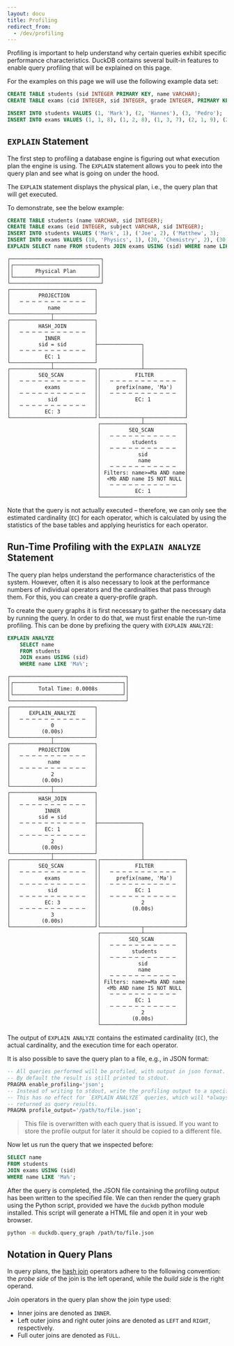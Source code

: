 ```yaml
---
layout: docu
title: Profiling
redirect_from:
  - /dev/profiling
---
```


Profiling is important to help understand why certain queries exhibit specific performance characteristics. DuckDB contains several built-in features to enable query profiling that will be explained on this page.

For the examples on this page we will use the following example data set:

```sql
CREATE TABLE students (sid INTEGER PRIMARY KEY, name VARCHAR);
CREATE TABLE exams (cid INTEGER, sid INTEGER, grade INTEGER, PRIMARY KEY (cid, sid));

INSERT INTO students VALUES (1, 'Mark'), (2, 'Hannes'), (3, 'Pedro');
INSERT INTO exams VALUES (1, 1, 8), (1, 2, 8), (1, 3, 7), (2, 1, 9), (2, 2, 10);
```

## `EXPLAIN` Statement

The first step to profiling a database engine is figuring out what execution plan the engine is using. The `EXPLAIN` statement allows you to peek into the query plan and see what is going on under the hood.

The `EXPLAIN` statement displays the physical plan, i.e., the query plan that will get executed.

To demonstrate, see the below example:

```sql
CREATE TABLE students (name VARCHAR, sid INTEGER);
CREATE TABLE exams (eid INTEGER, subject VARCHAR, sid INTEGER);
INSERT INTO students VALUES ('Mark', 1), ('Joe', 2), ('Matthew', 3);
INSERT INTO exams VALUES (10, 'Physics', 1), (20, 'Chemistry', 2), (30, 'Literature', 3);
EXPLAIN SELECT name FROM students JOIN exams USING (sid) WHERE name LIKE 'Ma%';
```

```text
┌─────────────────────────────┐
│┌───────────────────────────┐│
││       Physical Plan       ││
│└───────────────────────────┘│
└─────────────────────────────┘
┌───────────────────────────┐
│         PROJECTION        │
│   ─ ─ ─ ─ ─ ─ ─ ─ ─ ─ ─   │
│            name           │
└─────────────┬─────────────┘
┌─────────────┴─────────────┐
│         HASH_JOIN         │
│   ─ ─ ─ ─ ─ ─ ─ ─ ─ ─ ─   │
│           INNER           │
│         sid = sid         ├──────────────┐
│   ─ ─ ─ ─ ─ ─ ─ ─ ─ ─ ─   │              │
│           EC: 1           │              │
└─────────────┬─────────────┘              │
┌─────────────┴─────────────┐┌─────────────┴─────────────┐
│         SEQ_SCAN          ││           FILTER          │
│   ─ ─ ─ ─ ─ ─ ─ ─ ─ ─ ─   ││   ─ ─ ─ ─ ─ ─ ─ ─ ─ ─ ─   │
│           exams           ││     prefix(name, 'Ma')    │
│   ─ ─ ─ ─ ─ ─ ─ ─ ─ ─ ─   ││   ─ ─ ─ ─ ─ ─ ─ ─ ─ ─ ─   │
│            sid            ││           EC: 1           │
│   ─ ─ ─ ─ ─ ─ ─ ─ ─ ─ ─   ││                           │
│           EC: 3           ││                           │
└───────────────────────────┘└─────────────┬─────────────┘
                             ┌─────────────┴─────────────┐
                             │         SEQ_SCAN          │
                             │   ─ ─ ─ ─ ─ ─ ─ ─ ─ ─ ─   │
                             │          students         │
                             │   ─ ─ ─ ─ ─ ─ ─ ─ ─ ─ ─   │
                             │            sid            │
                             │            name           │
                             │   ─ ─ ─ ─ ─ ─ ─ ─ ─ ─ ─   │
                             │ Filters: name>=Ma AND name│
                             │  <Mb AND name IS NOT NULL │
                             │   ─ ─ ─ ─ ─ ─ ─ ─ ─ ─ ─   │
                             │           EC: 1           │
                             └───────────────────────────┘
```

Note that the query is not actually executed – therefore, we can only see the estimated cardinality (`EC`) for each operator, which is calculated by using the statistics of the base tables and applying heuristics for each operator.

## Run-Time Profiling with the `EXPLAIN ANALYZE` Statement

The query plan helps understand the performance characteristics of the system. However, often it is also necessary to look at the performance numbers of individual operators and the cardinalities that pass through them. For this, you can create a query-profile graph.

To create the query graphs it is first necessary to gather the necessary data by running the query. In order to do that, we must first enable the run-time profiling. This can be done by prefixing the query with `EXPLAIN ANALYZE`:

```sql
EXPLAIN ANALYZE
    SELECT name
    FROM students
    JOIN exams USING (sid)
    WHERE name LIKE 'Ma%';
```

```text
┌─────────────────────────────────────┐
│┌───────────────────────────────────┐│
││        Total Time: 0.0008s        ││
│└───────────────────────────────────┘│
└─────────────────────────────────────┘
┌───────────────────────────┐
│      EXPLAIN_ANALYZE      │
│   ─ ─ ─ ─ ─ ─ ─ ─ ─ ─ ─   │
│             0             │
│          (0.00s)          │
└─────────────┬─────────────┘
┌─────────────┴─────────────┐
│         PROJECTION        │
│   ─ ─ ─ ─ ─ ─ ─ ─ ─ ─ ─   │
│            name           │
│   ─ ─ ─ ─ ─ ─ ─ ─ ─ ─ ─   │
│             2             │
│          (0.00s)          │
└─────────────┬─────────────┘
┌─────────────┴─────────────┐
│         HASH_JOIN         │
│   ─ ─ ─ ─ ─ ─ ─ ─ ─ ─ ─   │
│           INNER           │
│         sid = sid         │
│   ─ ─ ─ ─ ─ ─ ─ ─ ─ ─ ─   ├──────────────┐
│           EC: 1           │              │
│   ─ ─ ─ ─ ─ ─ ─ ─ ─ ─ ─   │              │
│             2             │              │
│          (0.00s)          │              │
└─────────────┬─────────────┘              │
┌─────────────┴─────────────┐┌─────────────┴─────────────┐
│         SEQ_SCAN          ││           FILTER          │
│   ─ ─ ─ ─ ─ ─ ─ ─ ─ ─ ─   ││   ─ ─ ─ ─ ─ ─ ─ ─ ─ ─ ─   │
│           exams           ││     prefix(name, 'Ma')    │
│   ─ ─ ─ ─ ─ ─ ─ ─ ─ ─ ─   ││   ─ ─ ─ ─ ─ ─ ─ ─ ─ ─ ─   │
│            sid            ││           EC: 1           │
│   ─ ─ ─ ─ ─ ─ ─ ─ ─ ─ ─   ││   ─ ─ ─ ─ ─ ─ ─ ─ ─ ─ ─   │
│           EC: 3           ││             2             │
│   ─ ─ ─ ─ ─ ─ ─ ─ ─ ─ ─   ││          (0.00s)          │
│             3             ││                           │
│          (0.00s)          ││                           │
└───────────────────────────┘└─────────────┬─────────────┘
                             ┌─────────────┴─────────────┐
                             │         SEQ_SCAN          │
                             │   ─ ─ ─ ─ ─ ─ ─ ─ ─ ─ ─   │
                             │          students         │
                             │   ─ ─ ─ ─ ─ ─ ─ ─ ─ ─ ─   │
                             │            sid            │
                             │            name           │
                             │   ─ ─ ─ ─ ─ ─ ─ ─ ─ ─ ─   │
                             │ Filters: name>=Ma AND name│
                             │  <Mb AND name IS NOT NULL │
                             │   ─ ─ ─ ─ ─ ─ ─ ─ ─ ─ ─   │
                             │           EC: 1           │
                             │   ─ ─ ─ ─ ─ ─ ─ ─ ─ ─ ─   │
                             │             2             │
                             │          (0.00s)          │
                             └───────────────────────────┘
```

The output of `EXPLAIN ANALYZE` contains the estimated cardinality (`EC`), the actual cardinality, and the execution time for each operator.

It is also possible to save the query plan to a file, e.g., in JSON format:

```sql
-- All queries performed will be profiled, with output in json format.
-- By default the result is still printed to stdout.
PRAGMA enable_profiling='json';
-- Instead of writing to stdout, write the profiling output to a specific file on disk.
-- This has no effect for `EXPLAIN ANALYZE` queries, which will *always* be
-- returned as query results.
PRAGMA profile_output='/path/to/file.json';
```

> This file is overwritten with each query that is issued. If you want to store the profile output for later it should be copied to a different file.

Now let us run the query that we inspected before:

```sql
SELECT name
FROM students
JOIN exams USING (sid)
WHERE name LIKE 'Ma%';
```

After the query is completed, the JSON file containing the profiling output has been written to the specified file. We can then render the query graph using the Python script, provided we have the `duckdb` python module installed. This script will generate a HTML file and open it in your web browser.

```bash
python -m duckdb.query_graph /path/to/file.json
```

## Notation in Query Plans

In query plans, the [hash join](https://en.wikipedia.org/wiki/Hash_join) operators adhere to the following convention:
the _probe side_ of the join is the left operand,
while the _build side_ is the right operand.

Join operators in the query plan show the join type used:

* Inner joins are denoted as `INNER`.
* Left outer joins and right outer joins are denoted as `LEFT` and `RIGHT`, respectively.
* Full outer joins are denoted as `FULL`.
